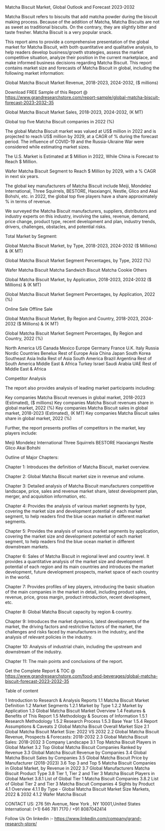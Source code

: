 Matcha Biscuit Market, Global Outlook and Forecast 2023-2032


Matcha Biscuit refers to biscuits that add matcha powder during the biscuit making process. Because of the addition of Matcha, Matcha Biscuits are not as sweet as traditional biscuits. On the contrary, they are slightly bitter and taste fresher. Matcha Biscuit is a very popular snack.

This report aims to provide a comprehensive presentation of the global market for Matcha Biscuit, with both quantitative and qualitative analysis, to help readers develop business/growth strategies, assess the market competitive situation, analyze their position in the current marketplace, and make informed business decisions regarding Matcha Biscuit. This report contains market size and forecasts of Matcha Biscuit in global, including the following market information:

Global Matcha Biscuit Market Revenue, 2018-2023, 2024-2032, ($ millions)

Download FREE Sample of this Report @ https://www.grandresearchstore.com/report-sample/global-matcha-biscuit-forecast-2023-2032-35


Global Matcha Biscuit Market Sales, 2018-2023, 2024-2032, (K MT)

Global top five Matcha Biscuit companies in 2022 (%)

The global Matcha Biscuit market was valued at US$ million in 2022 and is projected to reach US$ million by 2029, at a CAGR of % during the forecast period. The influence of COVID-19 and the Russia-Ukraine War were considered while estimating market sizes.

The U.S. Market is Estimated at $ Million in 2022, While China is Forecast to Reach $ Million.

Wafer Matcha Biscuit Segment to Reach $ Million by 2029, with a % CAGR in next six years.

The global key manufacturers of Matcha Biscuit include Meiji, Mondelez International, Three Squirrels, BESTORE, Haoxiangni, Nestle, Glico and Akai Bohshi, etc. in 2022, the global top five players have a share approximately % in terms of revenue.

We surveyed the Matcha Biscuit manufacturers, suppliers, distributors and industry experts on this industry, involving the sales, revenue, demand, price change, product type, recent development and plan, industry trends, drivers, challenges, obstacles, and potential risks.

Total Market by Segment:

Global Matcha Biscuit Market, by Type, 2018-2023, 2024-2032 ($ Millions) & (K MT)

Global Matcha Biscuit Market Segment Percentages, by Type, 2022 (%)



Wafer Matcha Biscuit
Matcha Sandwich Biscuit
Matcha Cookie
Others


Global Matcha Biscuit Market, by Application, 2018-2023, 2024-2032 ($ Millions) & (K MT)

Global Matcha Biscuit Market Segment Percentages, by Application, 2022 (%)



Online Sale
Offline Sale


Global Matcha Biscuit Market, By Region and Country, 2018-2023, 2024-2032 ($ Millions) & (K MT)

Global Matcha Biscuit Market Segment Percentages, By Region and Country, 2022 (%)



North America
US
Canada
Mexico
Europe
Germany
France
U.K.
Italy
Russia
Nordic Countries
Benelux
Rest of Europe
Asia
China
Japan
South Korea
Southeast Asia
India
Rest of Asia
South America
Brazil
Argentina
Rest of South America
Middle East & Africa
Turkey
Israel
Saudi Arabia
UAE
Rest of Middle East & Africa


Competitor Analysis

The report also provides analysis of leading market participants including:



Key companies Matcha Biscuit revenues in global market, 2018-2023 (Estimated), ($ millions)
Key companies Matcha Biscuit revenues share in global market, 2022 (%)
Key companies Matcha Biscuit sales in global market, 2018-2023 (Estimated), (K MT)
Key companies Matcha Biscuit sales share in global market, 2022 (%)


Further, the report presents profiles of competitors in the market, key players include:



Meiji
Mondelez International
Three Squirrels
BESTORE
Haoxiangni
Nestle
Glico
Akai Bohshi


Outline of Major Chapters:

Chapter 1: Introduces the definition of Matcha Biscuit, market overview.

Chapter 2: Global Matcha Biscuit market size in revenue and volume.

Chapter 3: Detailed analysis of Matcha Biscuit manufacturers competitive landscape, price, sales and revenue market share, latest development plan, merger, and acquisition information, etc.

Chapter 4: Provides the analysis of various market segments by type, covering the market size and development potential of each market segment, to help readers find the blue ocean market in different market segments.

Chapter 5: Provides the analysis of various market segments by application, covering the market size and development potential of each market segment, to help readers find the blue ocean market in different downstream markets.

Chapter 6: Sales of Matcha Biscuit in regional level and country level. It provides a quantitative analysis of the market size and development potential of each region and its main countries and introduces the market development, future development prospects, market space of each country in the world.

Chapter 7: Provides profiles of key players, introducing the basic situation of the main companies in the market in detail, including product sales, revenue, price, gross margin, product introduction, recent development, etc.

Chapter 8: Global Matcha Biscuit capacity by region & country.

Chapter 9: Introduces the market dynamics, latest developments of the market, the driving factors and restrictive factors of the market, the challenges and risks faced by manufacturers in the industry, and the analysis of relevant policies in the industry.

Chapter 10: Analysis of industrial chain, including the upstream and downstream of the industry.

Chapter 11: The main points and conclusions of the report.

Get the Complete Report & TOC @ https://www.grandresearchstore.com/food-and-beverages/global-matcha-biscuit-forecast-2023-2032-35

Table of content

1 Introduction to Research & Analysis Reports
1.1 Matcha Biscuit Market Definition
1.2 Market Segments
1.2.1 Market by Type
1.2.2 Market by Application
1.3 Global Matcha Biscuit Market Overview
1.4 Features & Benefits of This Report
1.5 Methodology & Sources of Information
1.5.1 Research Methodology
1.5.2 Research Process
1.5.3 Base Year
1.5.4 Report Assumptions & Caveats
2 Global Matcha Biscuit Overall Market Size
2.1 Global Matcha Biscuit Market Size: 2022 VS 2032
2.2 Global Matcha Biscuit Revenue, Prospects & Forecasts: 2018-2032
2.3 Global Matcha Biscuit Sales: 2018-2032
3 Company Landscape
3.1 Top Matcha Biscuit Players in Global Market
3.2 Top Global Matcha Biscuit Companies Ranked by Revenue
3.3 Global Matcha Biscuit Revenue by Companies
3.4 Global Matcha Biscuit Sales by Companies
3.5 Global Matcha Biscuit Price by Manufacturer (2018-2023)
3.6 Top 3 and Top 5 Matcha Biscuit Companies in Global Market, by Revenue in 2022
3.7 Global Manufacturers Matcha Biscuit Product Type
3.8 Tier 1, Tier 2 and Tier 3 Matcha Biscuit Players in Global Market
3.8.1 List of Global Tier 1 Matcha Biscuit Companies
3.8.2 List of Global Tier 2 and Tier 3 Matcha Biscuit Companies
4 Sights by Product
4.1 Overview
4.1.1 By Type - Global Matcha Biscuit Market Size Markets, 2022 & 2032
4.1.2 Wafer Matcha Biscuit

CONTACT US:
276 5th Avenue, New York , NY 10001,United States
International: (+1) 646 781 7170 / +91 8087042414

Follow Us On linkedin :- https://www.linkedin.com/company/grand-research-store/


